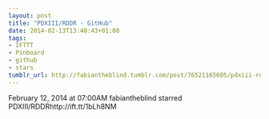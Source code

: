 ```yaml
---
layout: post
title: "PDXIII/RDDR · GitHub"
date: 2014-02-13T13:40:43+01:00
tags:
- IFTTT
- Pinboard
- github
- stars
tumblr_url: http://fabiantheblind.tumblr.com/post/76521165605/pdxiii-rddr-github
---
```

February 12, 2014 at 07:00AM
fabiantheblind starred PDXIII/RDDRhttp://ift.tt/1bLh8NM
